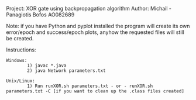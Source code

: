 Project: XOR gate using backpropagation algorithm
Author: Michail - Panagiotis Bofos AO082689

Note: if you have Python and pyplot installed the program will create its own error/epoch and success/epoch plots, anyhow the requested files will still be created.

Instructions: 

    Windows: 
            1) javac *.java
            2) java Network parameters.txt

    Unix/Linux:
            1) Run runXOR.sh parameters.txt - or - runXOR.sh parameters.txt -C [if you want to clean up the .class files created]
